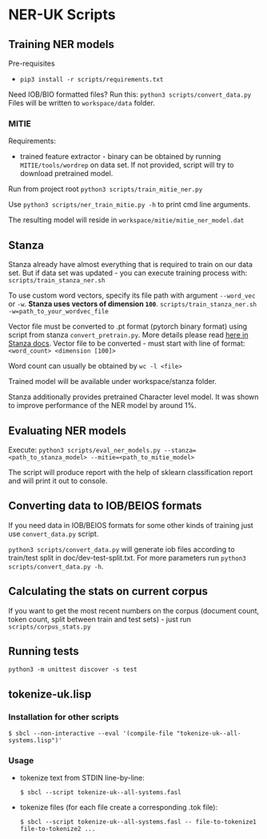 # NER-UK Scripts

## Training NER models

Pre-requisites
* `pip3 install -r scripts/requirements.txt`

Need IOB/BIO formatted files? Run this: `python3 scripts/convert_data.py`
Files will be written to `workspace/data` folder.

### MITIE
Requirements:
* trained feature extractor - binary can be obtained by running `MITIE/tools/wordrep` on data set. If not provided, script will try to download pretrained model.

Run from project root
`python3 scripts/train_mitie_ner.py`

Use `python3 scripts/ner_train_mitie.py -h` to print cmd line arguments.

The resulting model will reside in `workspace/mitie/mitie_ner_model.dat`

## Stanza
Stanza already have almost everything that is required to train on our data set. But if data set was updated - you can execute training process with: `scripts/train_stanza_ner.sh`

To use custom word vectors, specify its file path with argument `--word_vec` or `-w`. **Stanza uses vectors of dimension `100`**. 
`scripts/train_stanza_ner.sh -w=path_to_your_wordvec_file`

Vector file must be converted to .pt format (pytorch binary format) using script from stanza `convert_pretrain.py`. More details please read [here in Stanza docs](https://stanfordnlp.github.io/stanza/word_vectors.html).
Vector file to be converted - must start with line of format: `<word_count> <dimension [100]>`

Word count can usually be obtained by `wc -l <file>`

Trained model will be available under workspace/stanza folder.

Stanza additionally provides pretrained Character level model. It was shown to improve performance of the NER model by around 1%.

## Evaluating NER models
Execute: `python3 scripts/eval_ner_models.py --stanza=<path_to_stanza_model> --mitie=<path_to_mitie_model>`

The script will produce report with the help of sklearn classification report and will print it out to console.

## Converting data to IOB/BEIOS formats
If you need data in IOB/BEIOS formats for some other kinds of training just use `convert_data.py` script.

`python3 scripts/convert_data.py` will generate iob files according to train/test split in doc/dev-test-split.txt.
For more parameters run `python3 scripts/convert_data.py -h`.

## Calculating the stats on current corpus
If you want to get the most recent numbers on the corpus (document count, token count, split between train and test sets) - just run `scripts/corpus_stats.py`

## Running tests
```shell
python3 -m unittest discover -s test
```

## tokenize-uk.lisp


### Installation for other scripts

```
$ sbcl --non-interactive --eval '(compile-file "tokenize-uk--all-systems.lisp")'
```

### Usage

- tokenize text from STDIN line-by-line:

    ```
    $ sbcl --script tokenize-uk--all-systems.fasl
    ```

- tokenize files (for each file create a corresponding .tok file):

    ```
    $ sbcl --script tokenize-uk--all-systems.fasl -- file-to-tokenize1 file-to-tokenize2 ...
    ```
